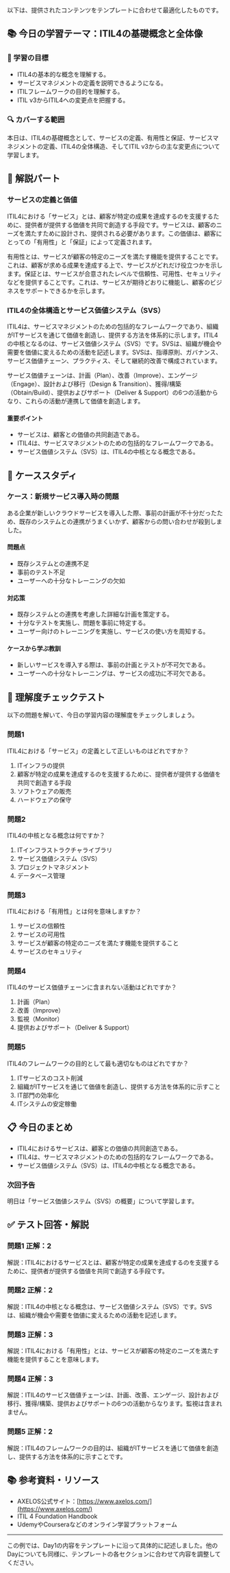 以下は、提供されたコンテンツをテンプレートに合わせて最適化したものです。

## 📚 今日の学習テーマ：ITIL4の基礎概念と全体像

### 📝 学習の目標

*   ITIL4の基本的な概念を理解する。
*   サービスマネジメントの定義を説明できるようになる。
*   ITILフレームワークの目的を理解する。
*   ITIL v3からITIL4への変更点を把握する。

### 🔍 カバーする範囲

本日は、ITIL4の基礎概念として、サービスの定義、有用性と保証、サービスマネジメントの定義、ITIL4の全体構造、そしてITIL v3からの主な変更点について学習します。

## 📖 解説パート

### サービスの定義と価値

ITIL4における「サービス」とは、顧客が特定の成果を達成するのを支援するために、提供者が提供する価値を共同で創造する手段です。サービスは、顧客のニーズを満たすために設計され、提供される必要があります。この価値は、顧客にとっての「有用性」と「保証」によって定義されます。

有用性とは、サービスが顧客の特定のニーズを満たす機能を提供することです。これは、顧客が求める成果を達成する上で、サービスがどれだけ役立つかを示します。保証とは、サービスが合意されたレベルで信頼性、可用性、セキュリティなどを提供することです。これは、サービスが期待どおりに機能し、顧客のビジネスをサポートできるかを示します。

### ITIL4の全体構造とサービス価値システム（SVS）

ITIL4は、サービスマネジメントのための包括的なフレームワークであり、組織がITサービスを通じて価値を創造し、提供する方法を体系的に示します。ITIL4の中核となるのは、サービス価値システム（SVS）です。SVSは、組織が機会や需要を価値に変えるための活動を記述します。SVSは、指導原則、ガバナンス、サービス価値チェーン、プラクティス、そして継続的改善で構成されています。

サービス価値チェーンは、計画（Plan）、改善（Improve）、エンゲージ（Engage）、設計および移行（Design & Transition）、獲得/構築（Obtain/Build）、提供およびサポート（Deliver & Support）の6つの活動からなり、これらの活動が連携して価値を創造します。

#### 重要ポイント

*   サービスは、顧客との価値の共同創造である。
*   ITIL4は、サービスマネジメントのための包括的なフレームワークである。
*   サービス価値システム（SVS）は、ITIL4の中核となる概念である。

## 🏢 ケーススタディ

### ケース：新規サービス導入時の問題

ある企業が新しいクラウドサービスを導入した際、事前の計画が不十分だったため、既存のシステムとの連携がうまくいかず、顧客からの問い合わせが殺到しました。

#### 問題点

*   既存システムとの連携不足
*   事前のテスト不足
*   ユーザーへの十分なトレーニングの欠如

#### 対応策

*   既存システムとの連携を考慮した詳細な計画を策定する。
*   十分なテストを実施し、問題を事前に特定する。
*   ユーザー向けのトレーニングを実施し、サービスの使い方を周知する。

#### ケースから学ぶ教訓

*   新しいサービスを導入する際は、事前の計画とテストが不可欠である。
*   ユーザーへの十分なトレーニングは、サービスの成功に不可欠である。

## 📝 理解度チェックテスト

以下の問題を解いて、今日の学習内容の理解度をチェックしましょう。

### 問題1

ITIL4における「サービス」の定義として正しいものはどれですか？

1.  ITインフラの提供
2.  顧客が特定の成果を達成するのを支援するために、提供者が提供する価値を共同で創造する手段
3.  ソフトウェアの販売
4.  ハードウェアの保守

### 問題2

ITIL4の中核となる概念は何ですか？

1.  ITインフラストラクチャライブラリ
2.  サービス価値システム（SVS）
3.  プロジェクトマネジメント
4.  データベース管理

### 問題3

ITIL4における「有用性」とは何を意味しますか？

1.  サービスの信頼性
2.  サービスの可用性
3.  サービスが顧客の特定のニーズを満たす機能を提供すること
4.  サービスのセキュリティ

### 問題4

ITIL4のサービス価値チェーンに含まれない活動はどれですか？

1.  計画（Plan）
2.  改善（Improve）
3.  監視（Monitor）
4.  提供およびサポート（Deliver & Support）

### 問題5

ITIL4のフレームワークの目的として最も適切なものはどれですか？

1.  ITサービスのコスト削減
2.  組織がITサービスを通じて価値を創造し、提供する方法を体系的に示すこと
3.  IT部門の効率化
4.  ITシステムの安定稼働

## 📋 今日のまとめ

*   ITIL4におけるサービスは、顧客との価値の共同創造である。
*   ITIL4は、サービスマネジメントのための包括的なフレームワークである。
*   サービス価値システム（SVS）は、ITIL4の中核となる概念である。

### 次回予告

明日は「サービス価値システム（SVS）の概要」について学習します。

## ✅ テスト回答・解説

### 問題1 正解：2

解説：ITIL4におけるサービスとは、顧客が特定の成果を達成するのを支援するために、提供者が提供する価値を共同で創造する手段です。

### 問題2 正解：2

解説：ITIL4の中核となる概念は、サービス価値システム（SVS）です。SVSは、組織が機会や需要を価値に変えるための活動を記述します。

### 問題3 正解：3

解説：ITIL4における「有用性」とは、サービスが顧客の特定のニーズを満たす機能を提供することを意味します。

### 問題4 正解：3

解説：ITIL4のサービス価値チェーンは、計画、改善、エンゲージ、設計および移行、獲得/構築、提供およびサポートの6つの活動からなります。監視は含まれません。

### 問題5 正解：2

解説：ITIL4のフレームワークの目的は、組織がITサービスを通じて価値を創造し、提供する方法を体系的に示すことです。

## 📚 参考資料・リソース

*   AXELOS公式サイト：[https://www.axelos.com/](https://www.axelos.com/)
*   ITIL 4 Foundation Handbook
*   UdemyやCourseraなどのオンライン学習プラットフォーム

---

この例では、Day1の内容をテンプレートに沿って具体的に記述しました。他のDayについても同様に、テンプレートの各セクションに合わせて内容を調整してください。
